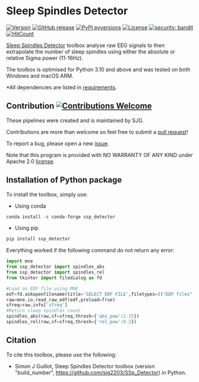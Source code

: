 # Sleep Spindles Detector

[![Version](https://badge.fury.io/gh/sjg2203%2FSSp_Detector.svg)](https://badge.fury.io/gh/sjg2203%2FSSp_Detector)
[![GitHub release](https://img.shields.io/github/release/sjg2203/SSp_Detector)](https://github.com/sjg2203/SSp_Detector/releases)
[![PyPI pyversions](https://img.shields.io/pypi/pyversions/SSp_Detector.svg)](https://pypi.python.org/pypi/SSp_Detector)
[![License](https://img.shields.io/badge/License-Apache_2.0-blue.svg)](https://github.com/sjg2203/SSp_Detector/blob/main/LICENSE)
[![security: bandit](https://img.shields.io/badge/security-bandit-yellow.svg)](https://github.com/PyCQA/bandit)
[![HitCount](https://hits.dwyl.com/sjg2203/SSp_Detector.svg)](https://hits.dwyl.com/sjg2203/SSp_Detector)

[Sleep Spindles Detector](https://github.com/sjg2203/SSp_Detector) toolbox analyse raw EEG signals to then extrapolate the number of sleep spindles using either the absolute or relative Sigma power (11-16Hz).

The toolbox is optimised for Python 3.10 and above and was tested on both Windows and macOS ARM.

*All dependencies are listed in [requirements](requirements.txt).

## Contribution [![Contributions Welcome](https://img.shields.io/badge/contributions-welcome-brightgreen.svg?style=flat)](https://github.com/sjg2203/SSp_Detector/issues)

These pipelines were created and is maintained by SJG.

Contributions are more than welcome so feel free to submit a [pull request](https://github.com/sjg2203/SSp_Detector/pulls)!

To report a bug, please open a new [issue](https://github.com/sjg2203/SSp_Detector/issues).

Note that this program is provided with NO WARRANTY OF ANY KIND under Apache 2.0 [license](LICENSE).


## Installation of Python package
To install the toolbox, simply use:

- Using conda

```python
conda install -c conda-forge ssp_detector
```

- Using pip

```python
pip install ssp_detector
```

Everything worked if the following command do not return any error:

```python
import mne
from ssp_detector import spindles_abs
from ssp_detector import spindles_rel
from tkinter import filedialog as fd

#Load an EDF file using MNE
edf=fd.askopenfilename(title='SELECT EDF FILE',filetypes=(("EDF files","*.edf"),("all files","*.*")))
raw=mne.io.read_raw_edf(edf,preload=True)
sfreq=raw.info['sfreq']
#Return sleep spindles count
spindles_abs(raw,sf=sfreq,thresh={'abs_pow':1.25})
spindles_rel(raw,sf=sfreq,thresh={'rel_pow':0.2})
```

## Citation

To cite this toolbox, please use the following:

 - Simon J Guillot, Sleep Spindles Detector toolbox (version "build_number", https://github.com/sjg2203/SSp_Detector) in Python.
